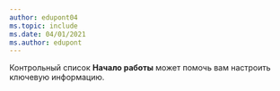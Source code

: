 ```yaml
---
author: edupont04
ms.topic: include
ms.date: 04/01/2021
ms.author: edupont
---
```

Контрольный список **Начало работы** может помочь вам настроить ключевую информацию.  
